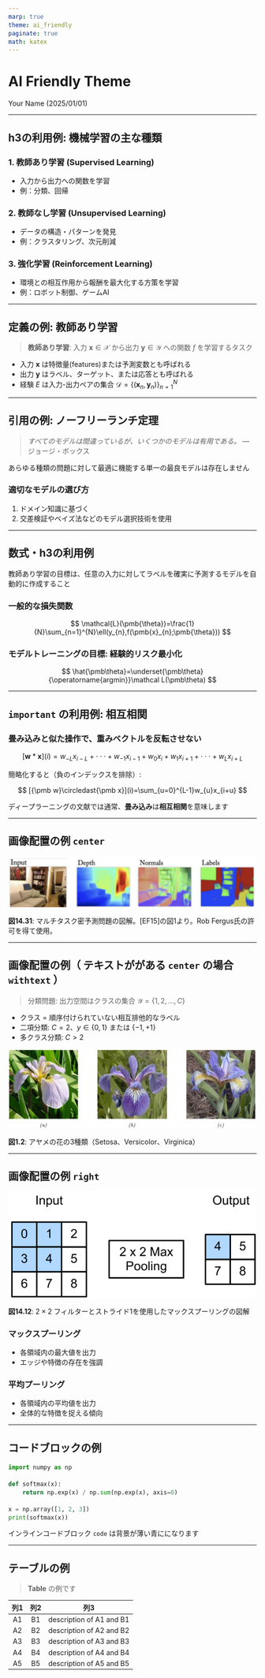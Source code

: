 ```yaml
---
marp: true
theme: ai_friendly
paginate: true
math: katex
---
```


# AI Friendly Theme

<div class="author">Your Name (2025/01/01)</div>

---

## h3の利用例: 機械学習の主な種類

### 1. **教師あり学習** (Supervised Learning)
   - 入力から出力への関数を学習
   - 例：分類、回帰

### 2. **教師なし学習** (Unsupervised Learning)
   - データの構造・パターンを発見
   - 例：クラスタリング、次元削減

### 3. **強化学習** (Reinforcement Learning)
   - 環境との相互作用から報酬を最大化する方策を学習
   - 例：ロボット制御、ゲームAI

---

## 定義の例: 教師あり学習

> **教師あり学習**: 入力 ${\pmb x}\in\mathcal{X}$ から出力 $\pmb{y}\in\mathcal{Y}$ への関数 $f$ を学習するタスク

- 入力 $\pmb{x}$ は特徴量(features)または予測変数とも呼ばれる
- 出力 $\pmb{y}$ はラベル、ターゲット、または応答とも呼ばれる
- 経験 $E$ は入力-出力ペアの集合 $\mathcal{D}=\{(\pmb{x}_{n},\pmb{y}_{n})\}_{n=1}^{N}$

---

## 引用の例: ノーフリーランチ定理

> *すべてのモデルは間違っているが、いくつかのモデルは有用である。* — ジョージ・ボックス

<div class="important">

あらゆる種類の問題に対して最適に機能する単一の最良モデルは存在しません

</div>

### 適切なモデルの選び方
1. ドメイン知識に基づく
2. 交差検証やベイズ法などのモデル選択技術を使用

---

## 数式・h3の利用例

教師あり学習の目標は、任意の入力に対してラベルを確実に予測するモデルを自動的に作成すること

### 一般的な損失関数

$$
\mathcal{L}(\pmb{\theta})=\frac{1}{N}\sum_{n=1}^{N}\ell(y_{n},f(\pmb{x}_{n};\pmb{\theta}))
$$

### モデルトレーニングの目標: **経験的リスク最小化**

$$
\hat{\pmb\theta}=\underset{\pmb\theta}{\operatorname{argmin}}\mathcal L(\pmb\theta)
$$

---


## `important` の利用例: 相互相関

### 畳み込みと似た操作で、重みベクトルを反転させない

$$
[{\pmb w}*{\pmb x}](i)=w_{-L}x_{i-L}+\cdot\cdot\cdot+w_{-1}x_{i-1}+w_{0}x_{i}+w_{1}x_{i+1}+\cdot\cdot\cdot+w_{L}x_{i+L}
$$

簡略化すると（負のインデックスを排除）:

$$
[{\pmb w}\circledast{\pmb x}](i)=\sum_{u=0}^{L-1}w_{u}x_{i+u}
$$

<div class="important center">

ディープラーニングの文献では通常、**畳み込み**は**相互相関**を意味します

</div>

---

## 画像配置の例 `center`

<div class="figure-wrapper center">

![](images/ef6ff5b23265f052edd37ac235bd4e703501e287f92bbdf2ef48b995682b37cf.jpg)

**図14.31**: マルチタスク密予測問題の図解。[EF15]の図1より。Rob Fergus氏の許可を得て使用。

</div>


---

## 画像配置の例（ テキストががある `center` の場合 `withtext` ）

> <span class="b">分類問題</span>: 出力空間はクラスの集合 $\mathcal{Y}=\{1,2,...,C\}$

- クラス = 順序付けられていない相互排他的なラベル
- 二項分類: $C = 2$、$y \in \{0,1\}$ または $\{-1,+1\}$
- 多クラス分類: $C > 2$

<div class="figure-wrapper center withtext">

![h:180px](images/52978b96dd928aff6ed0bef9aed961083a8e376e2e72369c194abdbd7cbad9c3.jpg)

**図1.2**: アヤメの花の3種類（Setosa、Versicolor、Virginica）

</div>

---

## 画像配置の例 `right`

<div class="figure-wrapper right">
  
![](images/e2f7bfb8494f1360766f6b803d0cd97df2911e55080181be35c1a1e1c4c2bfd9.jpg)
  
**図14.12**: $2\times2$ フィルターとストライド1を使用したマックスプーリングの図解

</div>

### マックスプーリング
- 各領域内の最大値を出力
- エッジや特徴の存在を強調

### 平均プーリング
- 各領域内の平均値を出力
- 全体的な特徴を捉える傾向


---

## コードブロックの例

```python
import numpy as np

def softmax(x):
    return np.exp(x) / np.sum(np.exp(x), axis=0)

x = np.array([1, 2, 3])
print(softmax(x))
```

インラインコードブロック `code` は背景が薄い青にになります

---


## テーブルの例

> **Table** の例です


| 列1 | 列2 | 列3 |
|:-----:|:-----:|:-----:|
| A1 | B1 | description of A1 and B1 |
| A2 | B2 | description of A2 and B2  |
| A3 | B3 | description of A3 and B3  |
| A4 | B4 | description of A4 and B4  |
| A5 | B5 | description of A5 and B5  |
